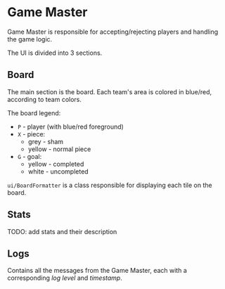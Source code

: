 # Game Master

Game Master is responsible for accepting/rejecting players and handling the game logic.

The UI is divided into 3 sections.

## Board

The main section is the board. Each team's area is colored in blue/red, according to team colors.

The board legend:

* `P` - player (with blue/red foreground)
* `X` - piece:
  * grey - sham
  * yellow - normal piece
* `G` - goal:
  * yellow - completed
  * white - uncompleted

`ui/BoardFormatter` is a class responsible for displaying each tile on the board.

## Stats

TODO: add stats and their description

## Logs

Contains all the messages from the Game Master, each with a corresponding
_log level_ and _timestamp_.

